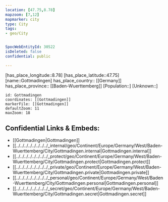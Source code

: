 ```yaml
---
location: [47.75,8.78] 
mapzoom: [7,12] 
mapmarker: city 
type: City
tags:
- geo/City


SpocWebEntityId: 30522
isDeleted: false
confidential: public

---
```

[has_place_longitude::8.78] 
[has_place_latitude::47.75] 
[name::Gottmadingen] 
has_place_country:: [[Germany]]  
has_place_province:: [[Baden-Wuerttemberg]] 
[Population::] 
[Unknown::] 


```leaflet
id: Gottmadingen
coordinates: [[Gottmadingen]] 
markerFile: [[Gottmadingen]] 
defaultZoom: 11 
maxZoom: 18
```


## Confidential Links & Embeds: 
- [[Gottmadingen|Gottmadingen]]  
- [[../../../../../../../../_internal/geo/Continent/Europe/Germany/West/Baden-Wuerttemberg/City/Gottmadingen.internal|Gottmadingen.internal]] 
- [[../../../../../../../../_protect/geo/Continent/Europe/Germany/West/Baden-Wuerttemberg/City/Gottmadingen.protect|Gottmadingen.protect]] 
- [[../../../../../../../../_private/geo/Continent/Europe/Germany/West/Baden-Wuerttemberg/City/Gottmadingen.private|Gottmadingen.private]] 
- [[../../../../../../../../_personal/geo/Continent/Europe/Germany/West/Baden-Wuerttemberg/City/Gottmadingen.personal|Gottmadingen.personal]] 
- [[../../../../../../../../_secret/geo/Continent/Europe/Germany/West/Baden-Wuerttemberg/City/Gottmadingen.secret|Gottmadingen.secret]] 

